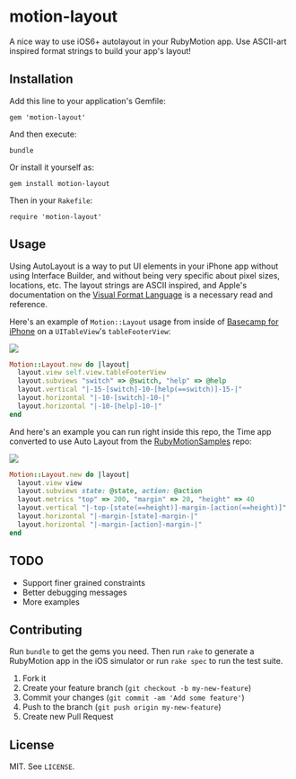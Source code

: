 # motion-layout

A nice way to use iOS6+ autolayout in your RubyMotion app. Use ASCII-art inspired format strings to build your app's layout!

## Installation

Add this line to your application's Gemfile:

    gem 'motion-layout'

And then execute:

    bundle

Or install it yourself as:

    gem install motion-layout

Then in your `Rakefile`:

    require 'motion-layout'

## Usage

Using AutoLayout is a way to put UI elements in your iPhone app without using Interface Builder, and without being very specific about pixel sizes, locations, etc. The layout strings are ASCII inspired, and Apple's documentation on the [Visual Format Language](https://developer.apple.com/library/ios/documentation/UserExperience/Conceptual/AutolayoutPG/VisualFormatLanguage/VisualFormatLanguage.html) is a necessary read and reference.

Here's an example of `Motion::Layout` usage from inside of [Basecamp for iPhone](https://itunes.apple.com/us/app/id599139477) on a `UITableView`'s `tableFooterView`:

![](https://raw.github.com/qrush/motion-layout/master/screenshot1.png)

``` ruby
Motion::Layout.new do |layout|
  layout.view self.view.tableFooterView
  layout.subviews "switch" => @switch, "help" => @help
  layout.vertical "|-15-[switch]-10-[help(==switch)]-15-|"
  layout.horizontal "|-10-[switch]-10-|"
  layout.horizontal "|-10-[help]-10-|"
end
```

And here's an example you can run right inside this repo, the Time app converted to use Auto Layout from the [RubyMotionSamples](https://github.com/HipByte/RubyMotionSamples) repo:

![](https://raw.github.com/qrush/motion-layout/master/screenshot2.png)

``` ruby
Motion::Layout.new do |layout|
  layout.view view
  layout.subviews state: @state, action: @action
  layout.metrics "top" => 200, "margin" => 20, "height" => 40
  layout.vertical "|-top-[state(==height)]-margin-[action(==height)]"
  layout.horizontal "|-margin-[state]-margin-|"
  layout.horizontal "|-margin-[action]-margin-|"
end
```

## TODO

* Support finer grained constraints
* Better debugging messages
* More examples

## Contributing

Run `bundle` to get the gems you need. Then run `rake` to generate a RubyMotion app in the iOS simulator or run `rake spec` to run the test suite. 

1. Fork it
2. Create your feature branch (`git checkout -b my-new-feature`)
3. Commit your changes (`git commit -am 'Add some feature'`)
4. Push to the branch (`git push origin my-new-feature`)
5. Create new Pull Request

## License

MIT. See `LICENSE`.
